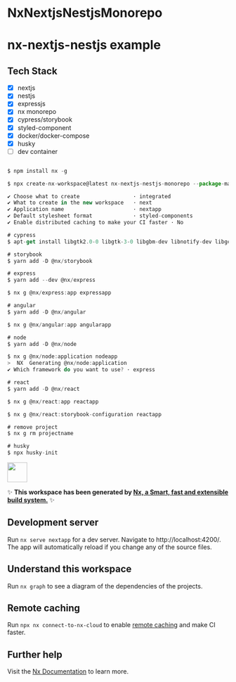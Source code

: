 # NxNextjsNestjsMonorepo

# nx-nextjs-nestjs example

## Tech Stack
- [x] nextjs
- [x] nestjs
- [x] expressjs
- [x] nx monorepo
- [x] cypress/storybook
- [x] styled-component
- [x] docker/docker-compose
- [x] husky
- [ ] dev container

````javascript

$ npm install nx -g

$ npx create-nx-workspace@latest nx-nextjs-nestjs-monorepo --package-manager=yarn

✔ Choose what to create                 · integrated
✔ What to create in the new workspace   · next
✔ Application name                      · nextapp
✔ Default stylesheet format             · styled-components
✔ Enable distributed caching to make your CI faster · No

# cypress
$ apt-get install libgtk2.0-0 libgtk-3-0 libgbm-dev libnotify-dev libgconf-2-4 libnss3 libxss1 libasound2 libxtst6 xauth xvfb

# storybook
$ yarn add -D @nx/storybook

# express
$ yarn add --dev @nx/express

$ nx g @nx/express:app expressapp

# angular
$ yarn add -D @nx/angular

$ nx g @nx/angular:app angularapp

# node
$ yarn add -D @nx/node

$ nx g @nx/node:application nodeapp
>  NX  Generating @nx/node:application
✔ Which framework do you want to use? · express

# react
$ yarn add -D @nx/react

$ nx g @nx/react:app reactapp

$ nx g @nx/react:storybook-configuration reactapp

# remove project
$ nx g rm projectname

# husky
$ npx husky-init

````

<a alt="Nx logo" href="https://nx.dev" target="_blank" rel="noreferrer"><img src="https://raw.githubusercontent.com/nrwl/nx/master/images/nx-logo.png" width="45"></a>

✨ **This workspace has been generated by [Nx, a Smart, fast and extensible build system.](https://nx.dev)** ✨

## Development server

Run `nx serve nextapp` for a dev server. Navigate to http://localhost:4200/. The app will automatically reload if you change any of the source files.

## Understand this workspace

Run `nx graph` to see a diagram of the dependencies of the projects.

## Remote caching

Run `npx nx connect-to-nx-cloud` to enable [remote caching](https://nx.app) and make CI faster.

## Further help

Visit the [Nx Documentation](https://nx.dev) to learn more.
